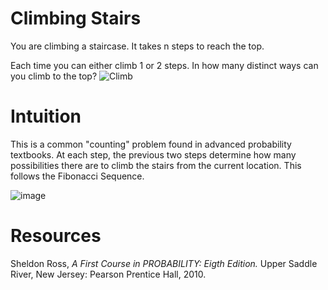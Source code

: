 # Climbing Stairs

You are climbing a staircase. It takes n steps to reach the top.

Each time you can either climb 1 or 2 steps. In how many distinct ways can you climb to the top?
![Climb](https://github.com/radixon/UnitTest/assets/59415488/6c37b7e2-6b2a-4362-8fa5-368a1ef91b84)

# Intuition

This is a common "counting" problem found in advanced probability textbooks.  At each step, the previous two steps determine how many possibilities there are to climb the stairs from the current location.  This follows the Fibonacci Sequence.

![image](https://github.com/radixon/UnitTest/assets/59415488/a0385928-b567-46d8-876a-3fb565127c8f)

# Resources

Sheldon Ross, *A First Course in PROBABILITY: Eigth Edition.* Upper Saddle River, New Jersey: Pearson Prentice Hall, 2010.
